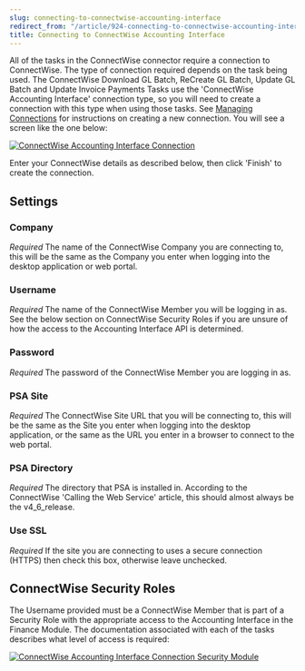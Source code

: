 ```yaml
---
slug: connecting-to-connectwise-accounting-interface
redirect_from: "/article/924-connecting-to-connectwise-accounting-interface"
title: Connecting to ConnectWise Accounting Interface
---
```



All of the tasks in the ConnectWise connector require a connection to ConnectWise. The type of connection required depends on the task being used. The ConnectWise Download GL Batch, ReCreate GL Batch, Update GL Batch and Update Invoice Payments Tasks use the 'ConnectWise Accounting Interface' connection type, so you will need to create a connection with this type when using those tasks. See [Managing Connections](managing-connections) for instructions on creating a new connection. You will see a screen like the one below:



[![ConnectWise Accounting Interface Connection](http://www.zynk.com/images/v2/connectwise/accounting-interface-connection.png)](http://www.zynk.com/images/v2/connectwise/accounting-interface-connection.png)



Enter your ConnectWise details as described below, then click 'Finish' to create the connection.

## Settings

### Company
_Required_
The name of the ConnectWise Company you are connecting to, this will be the same as the Company you enter when logging into the desktop application or web portal.

### Username
_Required_
The name of the ConnectWise Member you will be logging in as. See the below section on ConnectWise Security Roles if you are unsure of how the access to the Accounting Interface API is determined.

### Password 
_Required_
The password of the ConnectWise Member you are logging in as.

### PSA Site
_Required_
The ConnectWise Site URL that you will be connecting to, this will be the same as the Site you enter when logging into the desktop application, or the same as the URL you enter in a browser to connect to the web portal.

### PSA Directory
_Required_
The directory that PSA is installed in. According to the ConnectWise 'Calling the Web Service' article, this should almost always be the v4\_6\_release.

### Use SSL
_Required_
If the site you are connecting to uses a secure connection (HTTPS) then check this box, otherwise leave unchecked.


## ConnectWise Security Roles


The Username provided must be a ConnectWise Member that is part of a Security Role with the appropriate access to the Accounting Interface in the Finance Module. The documentation associated with each of the tasks describes what level of access is required:



[![ConnectWise Accounting Interface Connection Security Module](http://www.zynk.com/images/v2/connectwise/cw-accounting-interface-connection-access.png)](http://www.zynk.com/images/v2/connectwise/cw-accounting-interface-connection-access.png)

